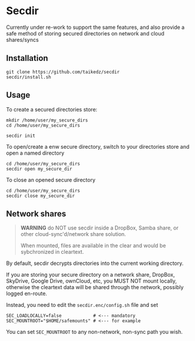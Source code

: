 # Secdir

Currently under re-work to support the same features, and also provide a safe method of storing secured directories on network and cloud shares/syncs

## Installation

	git clone https://github.com/taikedz/secdir
	secdir/install.sh

## Usage

To create a secured directories store:

	mkdir /home/user/my_secure_dirs
	cd /home/user/my_secure_dirs

	secdir init

To open/create a enw secure directory, switch to your directories store and open a named directory

	cd /home/user/my_secure_dirs
	secdir open my_secure_dir

To close an opened secure directory

	cd /home/user/my_secure_dirs
	secdir close my_secure_dir

## Network shares

> **WARNING** do NOT use secdir inside a DropBox, Samba share, or other cloud-sync'd/network share solution.
> 
> When mounted, files are available in the clear and would be sybchronized in cleartext.

By default, secdir decrypts directories into the current working directory.

If you are storing your secure directory on a network share, DropBox, SkyDrive, Google Drive, ownCloud, etc, you MUST NOT mount locally, otherwise the cleartext data will be shared through the network, possibly logged en-route.

Instead, you need to edit the `secdir.enc/config.sh` file and set

	SEC_LOADLOCALLY=false            # <--- mandatory
	SEC_MOUNTROOT="$HOME/safemounts" # <--- for example

You can set `SEC_MOUNTROOT` to any non-network, non-sync path you wish.

